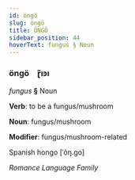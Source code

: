 ```yaml
---
id: öngö
slug: öngö
title: ÖNGÖ
sidebar_position: 44
hoverText: fungus § Noun
---
```


### öngö&emsp;<span kind="abugida">ɽ̃ıꜿı</span>

*fungus* **§** Noun

**Verb**: to be a fungus/mushroom

**Noun**: fungus/mushroom

**Modifier**: fungus/mushroom-related

Spanish hongo [ˈõŋ.ɡo]

*Romance Language Family*